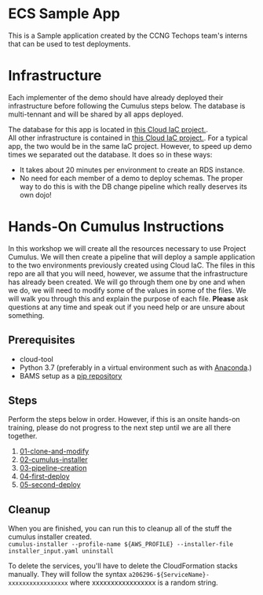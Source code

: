 # ECS Sample App
This is a Sample application created by the CCNG Techops team's interns that can be used to test deployments.

# Infrastructure
Each implementer of the demo should have already deployed their infrastructure before following the Cumulus steps below.  The database is multi-tennant and will be shared by all apps deployed.  

The database for this app is located in [this Cloud IaC project.](https://git.sami.int.thomsonreuters.com/ccng/iac-dojo-ems-rds-infra).  
All other infrastructure is contained in [this Cloud IaC project.](https://git.sami.int.thomsonreuters.com/ccng/iac-dojo-ems-ecs-infra).  For a typical app, the two would be in the same IaC project.  However, to speed up demo times we separated out the database.  It does so in these ways:
* It takes about 20 minutes per environment to create an RDS instance.
* No need for each member of a demo to deploy schemas.  The proper way to do this is with the DB change pipeline which really deserves its own dojo!

# Hands-On Cumulus Instructions
In this workshop we will create all the resources necessary to use Project Cumulus.  We will then create a pipeline that will deploy a sample application to the two environments previously created using Cloud IaC.  The files in this repo are all that you will need, however, we assume that the infrastructure has already been created.  We will go through them one by one and when we do, we will need to modify some of the values in some of the files.  We will walk you through this and explain the purpose of each file.  **Please** ask questions at any time and speak out if you need help or are unsure about something.

## Prerequisites
* cloud-tool
* Python 3.7 (preferably in a virtual environment such as with [Anaconda](https://www.anaconda.com/distribution/).)
* BAMS setup as a [pip repository](https://thehub.thomsonreuters.com/docs/DOC-2735743)


## Steps
Perform the steps below in order.  However, if this is an onsite hands-on training, please do not progress to the next step until we are all there together.

1. [01-clone-and-modify](01-clone-and-modify.md)
1. [02-cumulus-installer](02-cumulus-installer.md)
1. [03-pipeline-creation](03-pipeline-creation.md)
1. [04-first-deploy](04-first-deploy.md)
1. [05-second-deploy](05-second-deploy.md)

## Cleanup
When you are finished, you can run this to cleanup all of the stuff the cumulus installer created.  
`cumulus-installer --profile-name ${AWS_PROFILE} --installer-file installer_input.yaml uninstall`

To delete the services, you'll have to delete the CloudFormation stacks manually.  They will follow the syntax `a206296-${ServiceName}-xxxxxxxxxxxxxxxxx` where xxxxxxxxxxxxxxxxx is a random string.
